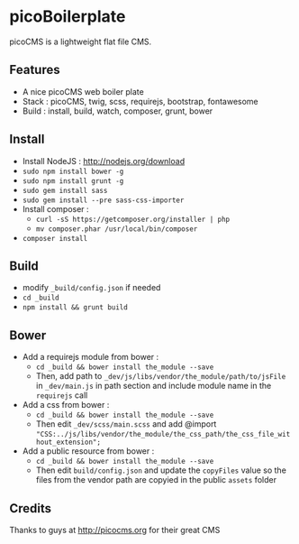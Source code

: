 picoBoilerplate
===============

picoCMS is a lightweight flat file CMS.

Features
--------
- A nice picoCMS web boiler plate
- Stack : picoCMS, twig, scss, requirejs, bootstrap, fontawesome
- Build : install, build, watch, composer, grunt, bower

Install
-------
- Install NodeJS : http://nodejs.org/download
- `sudo npm install bower -g`
- `sudo npm install grunt -g`
- `sudo gem install sass`
- `sudo gem install --pre sass-css-importer`
- Install composer :
    - `curl -sS https://getcomposer.org/installer | php`
    - `mv composer.phar /usr/local/bin/composer`
- `composer install`

Build
-----
- modify ```_build/config.json``` if needed
- ```cd _build```
- ```npm install && grunt build```

Bower
-----
- Add a requirejs module from bower :
    - `cd _build && bower install the_module --save`
    - Then, add path to `_dev/js/libs/vendor/the_module/path/to/jsFile` in `_dev/main.js` in path section and include module name in the `requirejs` call
- Add a css from bower : 
    - `cd _build && bower install the_module --save`
    - Then edit `_dev/scss/main.scss` and add @import `"CSS:../js/libs/vendor/the_module/the_css_path/the_css_file_without_extension";`
- Add a public resource from bower : 
    - `cd _build && bower install the_module --save`
    - Then edit `build/config.json` and update the `copyFiles` value so the files from the vendor path are copyied in the public `assets` folder

Credits
-------
Thanks to guys at http://picocms.org for their great CMS